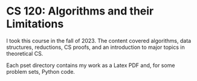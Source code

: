 # CS 120: Algorithms and their Limitations

I took this course in the fall of 2023. The content covered algorithms, data structures, reductions, CS proofs, and an introduction to major topics in theoretical CS.

Each pset directory contains my work as a Latex PDF and, for some problem sets, Python code.
